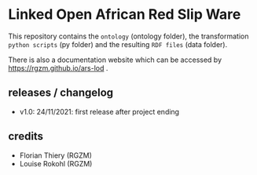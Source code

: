 # Linked Open African Red Slip Ware 
           
This repository contains the `ontology` (ontology folder), the transformation `python scripts` (py folder) and the resulting `RDF files` (data folder).
                   
There is also a documentation website which can be accessed by <https://rgzm.github.io/ars-lod> .
    
## releases / changelog 

-   v1.0: 24/11/2021: first release after project ending

## credits

-   Florian Thiery (RGZM)
-   Louise Rokohl (RGZM)
